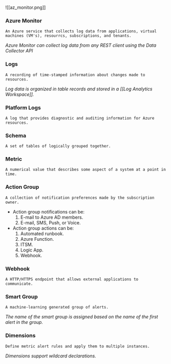 ![[az_monitor.png]]

### Azure Monitor
	An Azure service that collects log data from applications, virtual machines (VM's), resourrcs, subscriptions, and tenants.
*Azure Monitor can collect log data from any REST client using the Data Collector API*

### Logs
	A recording of time-stamped information about changes made to resources.
*Log data is organized in table records and stored in a [[Log Analytics Workspace]].*

### Platform Logs
	A log that provides diagnostic and auditing information for Azure resources.

### Schema
	A set of tables of logically grouped together.

### Metric
	A numerical value that describes some aspect of a system at a point in time.

### Action Group
	A collection of notification preferences made by the subscription owner.

- Action group notifications can be:
	1. E-mail to Azure AD members.
	2. E-mail, SMS, Push, or Voice.
- Action group actions can be:
	1. Automated runbook.
	2. Azure Function.
	3. ITSM.
	4. Logic App.
	5. Webhook.

### Webhook
	A HTTP/HTTPS endpoint that allows external applications to communicate.

### Smart Group
	A machine-learning generated group of alerts.
*The name of the smart group is assigned based on the name of the first alert in the group.*

### Dimensions
	Define metric alert rules and apply them to multiple instances.
*Dimensions support wildcard declarations.*